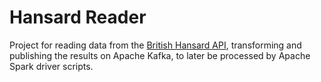 # Hansard Reader
Project for reading data from the [British Hansard API](http://www.data.parliament.uk/dataset), transforming and
publishing the results on Apache Kafka, to later be processed by Apache Spark driver scripts.